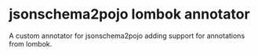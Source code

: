 # jsonschema2pojo lombok annotator

A custom annotator for jsonschema2pojo adding support for annotations from lombok.
